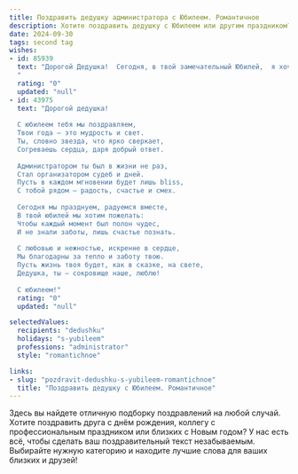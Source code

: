 ```yaml
---
title: Поздравить дедушку администратора с Юбилеем. Романтичное
description: Хотите поздравить дедушку с Юбилеем или другим праздником? Наш ИИ создаст незабываемое поздравление, а вы обязательно выделитесь среди других.  
date: 2024-09-30
tags: second tag
wishes:
- id: 85939
  text: "Дорогой Дедушка!  Сегодня, в твой замечательный Юбилей,  я хочу выразить тебе свою безграничную любовь и восхищение.  Ты — настоящий администратор своей жизни,  с  таким же вниманием и заботой, с какой управляешь всем, что тебе дорого. Твоя мудрость,  терпение и нежность — это тот бесценный дар,  который ты даришь нам каждый день.  Пусть этот юбилей станет началом новой, прекрасной главы в твоей жизни, наполненной счастьем,  любовью и  радостью!  С Днём рождения!
  "
  rating: "0"
  updated: "null"
- id: 43975
  text: "Дорогой дедушка!
  
  С юбилеем тебя мы поздравляем,
  Твои года — это мудрость и свет.
  Ты, словно звезда, что ярко сверкает,
  Согреваешь сердца, даря добрый ответ.
  
  Администратором ты был в жизни не раз,
  Стал организатором судеб и дней.
  Пусть в каждом мгновении будет лишь bliss,
  С тобой рядом – радость, счастье и смех.
  
  Сегодня мы празднуем, радуемся вместе,
  В твой юбилей мы хотим пожелать:
  Чтобы каждый момент был полон чудес,
  И не знали заботы, лишь счастье познать.
  
  С любовью и нежностью, искренне в сердце,
  Мы благодарны за тепло и заботу твою.
  Пусть жизнь твоя будет, как в сказке, на свете,
  Дедушка, ты — сокровище наше, люблю!
  
  С юбилеем!"
  rating: "0"
  updated: "null"

selectedValues:
  recipients: "dedushku"
  holidays: "s-yubileem"
  professions: "administrator"
  style: "romantichnoe"

links:
- slug: "pozdravit-dedushku-s-yubileem-romantichnoe"
  title: "Поздравить дедушку с Юбилеем. Романтичное"
---
```


Здесь вы найдете отличную подборку поздравлений на любой случай.
Хотите поздравить друга с днём рождения, коллегу с профессиональным праздником или близких с Новым годом? У нас есть всё, чтобы сделать ваш поздравительный текст незабываемым. Выбирайте нужную категорию и находите лучшие слова для ваших близких и друзей!

